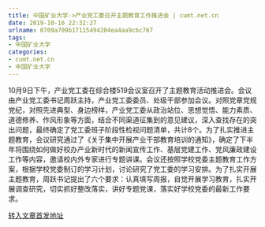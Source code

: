 ```yaml
---
title: 中国矿业大学->产业党工委召开主题教育工作推进会 | cumt.net.cn
date: 2019-10-16 22:32:27
urlname: 0709a709b17115494204ea4aa9cbc767
tags: 
- 中国矿业大学
categories:
- cumt.net.cn
- 中国矿业大学
---
```

10月9日下午，产业党工委在综合楼519会议室召开了主题教育活动推进会。会议由产业党工委书记周跃主持，产业党工委委员、处级干部参加会议。对照党章党规党纪，对照先进典型、身边榜样，产业党工委从政治站位、思想觉悟、能力素质、道德修养、作风形象等方面，结合不同渠道征集到的意见建议，深入查找存在的突出问题，最终确定了党工委班子阶段性检视问题清单，共计8个。为了扎实推进主题教育，会议研究通过了《关于集中开展产业干部教育培训的通知》，确定了下半年将围绕如何做好校办产业新时代的新闻宣传工作、基层党建工作、党风廉政建设工作等内容，邀请校内外专家进行专题讲课。会议还按照学校党委主题教育工作方案，根据学校党委制订的学习计划，讨论研究了党工委的学习安排。为了扎实开展主题教育，周跃书记提出了六个要求：认真填写周报，自觉开展学习教育，扎实开展调查研究，切实抓好整改落实，讲好专题党课，落实好学校党委的最新工作要求。



[转入文章首发地址](http://xwzx.cumt.edu.cn/4e/53/c523a544339/page.htm)